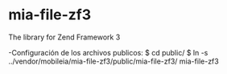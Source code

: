 # mia-file-zf3
The library for Zend Framework 3

-Configuración de los archivos publicos:
$ cd public/
$ ln -s ../vendor/mobileia/mia-file-zf3/public/mia-file-zf3/ mia-file-zf3